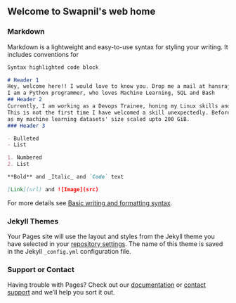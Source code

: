 ## Welcome to Swapnil's web home
### Markdown

Markdown is a lightweight and easy-to-use syntax for styling your writing. It includes conventions for

```markdown
Syntax highlighted code block

# Header 1
Hey, welcome here!! I would love to know you. Drop me a mail at hansrajswapnil@outlook.com <br>
I am a Python programmer, who loves Machine Learning, SQL and Bash
## Header 2
Currently, I am working as a Devops Trainee, honing my Linux skills and understanding Apache's behvious in use-cases. <br> 
This is not the first time I have welcomed a skill unexpectedly. Before, I had to learn AWS, <br>
as my machine learning datasets' size scaled upto 200 GiB. 
### Header 3

- Bulleted
- List

1. Numbered
2. List

**Bold** and _Italic_ and `Code` text

[Link](url) and ![Image](src)
```

For more details see [Basic writing and formatting syntax](https://docs.github.com/en/github/writing-on-github/getting-started-with-writing-and-formatting-on-github/basic-writing-and-formatting-syntax).

### Jekyll Themes

Your Pages site will use the layout and styles from the Jekyll theme you have selected in your [repository settings](https://github.com/SwapnilH09/SwapnilH09.github.io/settings/pages). The name of this theme is saved in the Jekyll `_config.yml` configuration file.

### Support or Contact

Having trouble with Pages? Check out our [documentation](https://docs.github.com/categories/github-pages-basics/) or [contact support](https://support.github.com/contact) and we’ll help you sort it out.
